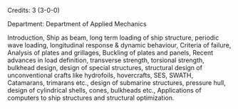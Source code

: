 Credits: 3 (3-0-0)

Department: Department of Applied Mechanics

Introduction, Ship as beam, long term loading of ship structure, periodic wave loading, longitudinal response & dynamic behaviour, Criteria of failure, Analysis of plates and grillages, Buckling of plates and panels, Recent advances in load definition, transverse strength, torsional strength, bulkhead design, design of special structures, structural design of unconventional crafts like hydrofoils, hovercrafts, SES, SWATH, Catamarans, trimarans etc., design of submarine structures, pressure hull, design of cylindrical shells, cones, bulkheads etc., Applications of computers to ship structures and structural optimization.
